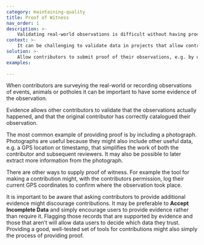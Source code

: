 ```yaml
---
category: maintaining-quality
title: Proof of Witness
nav_order: 1
description: >-
    Validating real-world observations is difficult without having proof
context: >-
    It can be challenging to validate data in projects that allow contributors to record events or catalogue information about the real world.
solution: >-
    Allow contributors to submit proof of their observations, e.g. by uploading a photograph.
examples:
    
---
```


When contributors are surveying the real-world or recording observations of events, animals or potholes it can be important to have some evidence of the observation. 

Evidence allows other contributors to validate that the observations actually happened, and that the original contributor has correctly catalogued their observation. 

The most common example of providing proof is by including a photograph. Photographs are useful because they might also include other useful data, e.g. a GPS location or timestamp, that simplifies the work of both the contributor and subsequent reviewers. It may also be possible to later extract more information from the photograph. 

There are other ways to supply proof of witness. For example the tool for making a contribution might, with the contributors permission, log their current GPS coordinates to confirm where the observation took place. 

It is important to be aware that asking contributors to provide additional evidence might discourage contributions. It may be preferable to **Accept Incomplete Data** and simply encourage users to provide evidence rather than require it. Flagging those records that are supported by evidence and those that aren’t will allow data users to decide which data they trust. Providing a good, well-tested set of tools for contributions might also simply the process of providing proof. 
